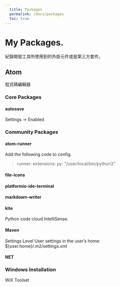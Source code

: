 ```yaml
---
  title: Packages
  permalink: /docs/packages
  toc: true
---
```


# My Packages.
紀錄開發工具所使用到的外掛元件或是第三方套件。

## Atom
程式碼編輯器
### Core Packages
#### autosave
  Settings -> Enabled
### Community Packages
#### atom-runner
  Add the following code to config.
  > runner:
  >  extensions:
  >    py: "/user/local/bin/python3"

#### file-icons
#### platformio-ide-terminal
#### markdown-writer
#### kite
  Python code cloud IntelliSense.

#### Maven
  Settings Level
  User settings in the user’s home: ${user.home}/.m2/settings.xml

#### NET
### Windows Installation
WiX Toolset